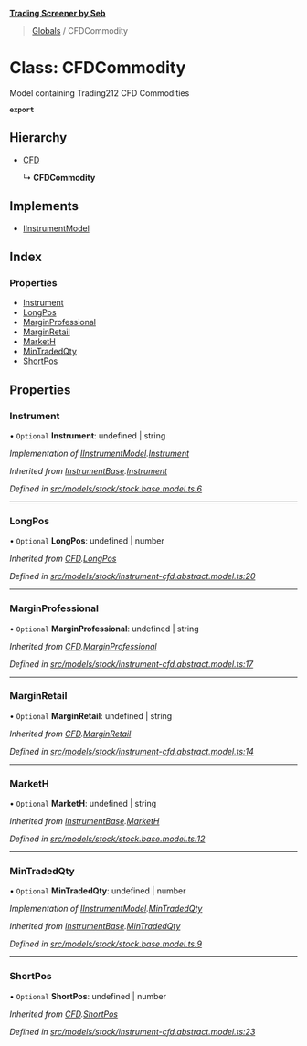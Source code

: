 **[Trading Screener by Seb](../README.md)**

> [Globals](../globals.md) / CFDCommodity

# Class: CFDCommodity

Model containing Trading212 CFD Commodities

**`export`** 

## Hierarchy

* [CFD](cfd.md)

  ↳ **CFDCommodity**

## Implements

* [IInstrumentModel](../interfaces/iinstrumentmodel.md)

## Index

### Properties

* [Instrument](cfdcommodity.md#instrument)
* [LongPos](cfdcommodity.md#longpos)
* [MarginProfessional](cfdcommodity.md#marginprofessional)
* [MarginRetail](cfdcommodity.md#marginretail)
* [MarketH](cfdcommodity.md#marketh)
* [MinTradedQty](cfdcommodity.md#mintradedqty)
* [ShortPos](cfdcommodity.md#shortpos)

## Properties

### Instrument

• `Optional` **Instrument**: undefined \| string

*Implementation of [IInstrumentModel](../interfaces/iinstrumentmodel.md).[Instrument](../interfaces/iinstrumentmodel.md#instrument)*

*Inherited from [InstrumentBase](instrumentbase.md).[Instrument](instrumentbase.md#instrument)*

*Defined in [src/models/stock/stock.base.model.ts:6](https://github.com/wiewiur667/TradingScreener/blob/196ff12/src/models/stock/stock.base.model.ts#L6)*

___

### LongPos

• `Optional` **LongPos**: undefined \| number

*Inherited from [CFD](cfd.md).[LongPos](cfd.md#longpos)*

*Defined in [src/models/stock/instrument-cfd.abstract.model.ts:20](https://github.com/wiewiur667/TradingScreener/blob/196ff12/src/models/stock/instrument-cfd.abstract.model.ts#L20)*

___

### MarginProfessional

• `Optional` **MarginProfessional**: undefined \| string

*Inherited from [CFD](cfd.md).[MarginProfessional](cfd.md#marginprofessional)*

*Defined in [src/models/stock/instrument-cfd.abstract.model.ts:17](https://github.com/wiewiur667/TradingScreener/blob/196ff12/src/models/stock/instrument-cfd.abstract.model.ts#L17)*

___

### MarginRetail

• `Optional` **MarginRetail**: undefined \| string

*Inherited from [CFD](cfd.md).[MarginRetail](cfd.md#marginretail)*

*Defined in [src/models/stock/instrument-cfd.abstract.model.ts:14](https://github.com/wiewiur667/TradingScreener/blob/196ff12/src/models/stock/instrument-cfd.abstract.model.ts#L14)*

___

### MarketH

• `Optional` **MarketH**: undefined \| string

*Inherited from [InstrumentBase](instrumentbase.md).[MarketH](instrumentbase.md#marketh)*

*Defined in [src/models/stock/stock.base.model.ts:12](https://github.com/wiewiur667/TradingScreener/blob/196ff12/src/models/stock/stock.base.model.ts#L12)*

___

### MinTradedQty

• `Optional` **MinTradedQty**: undefined \| number

*Implementation of [IInstrumentModel](../interfaces/iinstrumentmodel.md).[MinTradedQty](../interfaces/iinstrumentmodel.md#mintradedqty)*

*Inherited from [InstrumentBase](instrumentbase.md).[MinTradedQty](instrumentbase.md#mintradedqty)*

*Defined in [src/models/stock/stock.base.model.ts:9](https://github.com/wiewiur667/TradingScreener/blob/196ff12/src/models/stock/stock.base.model.ts#L9)*

___

### ShortPos

• `Optional` **ShortPos**: undefined \| number

*Inherited from [CFD](cfd.md).[ShortPos](cfd.md#shortpos)*

*Defined in [src/models/stock/instrument-cfd.abstract.model.ts:23](https://github.com/wiewiur667/TradingScreener/blob/196ff12/src/models/stock/instrument-cfd.abstract.model.ts#L23)*
